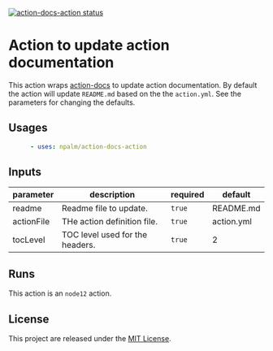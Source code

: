 <p>
  <a href="https://github.com/npalm/action-docs-action/actions"><img alt="action-docs-action status" src="https://github.com/npalm/action-docs-action/workflows/build-test/badge.svg"></a>
</p>

# Action to update action documentation <!-- omit in toc -->

This action wraps [action-docs](https://github.com/npalm/action-docs) to update action documentation. By default the action will update `README.md` based on the the `action.yml`. See the parameters for changing the defaults.


## Usages

```yaml
      - uses: npalm/action-docs-action
```


<!-- terraform-docs-inputs -->
## Inputs

| parameter  | description                     | required | default    |
| ---------- | ------------------------------- | -------- | ---------- |
| readme     | Readme file to update.          | `true`   | README.md  |
| actionFile | THe action definition file.     | `true`   | action.yml |
| tocLevel   | TOC level used for the headers. | `true`   | 2          |



<!-- terraform-docs-inputs -->

<!-- terraform-docs-runs -->
## Runs

This action is an `node12` action.


<!-- terraform-docs-runs -->


## License

This project are released under the [MIT License](./LICENSE).